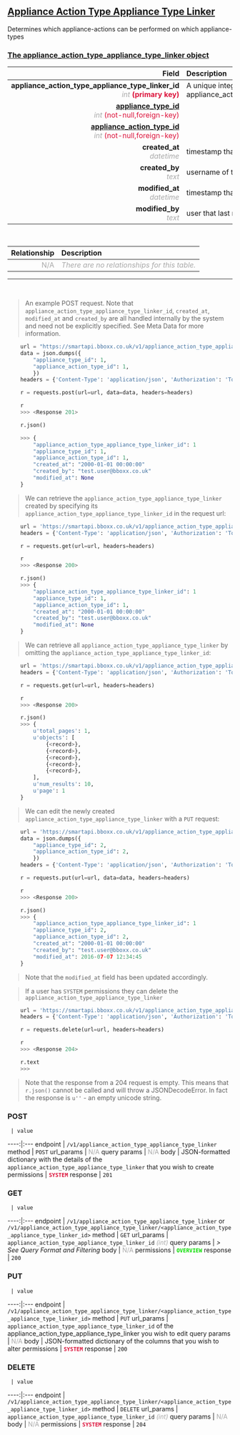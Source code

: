## <u>Appliance Action Type Appliance Type Linker</u>
Determines which appliance-actions can be performed on which appliance-types


### <u>The appliance_action_type_appliance_type_linker object</u>

Field | Description
------:|:------------
__appliance_action_type_appliance_type_linker_id__ <br><font color="DarkGray">_int_</font> <font color="Crimson">__(primary key)__</font> | A unique integer identifier for each appliance_action_type_appliance_type_linker.
__<a href="/#appliance-type">appliance_type_id</a>__ <br><font color="DarkGray">_int_</font> <font color="Crimson">(not-null,foreign-key)</font> | 
__<a href="/#appliance-action-type">appliance_action_type_id</a>__ <br><font color="DarkGray">_int_</font> <font color="Crimson">(not-null,foreign-key)</font> | 
__created_at__  <br><font color="DarkGray">_datetime_</font> | timestamp that the record was created at
__created_by__  <br><font color="DarkGray">_text_</font>| username of the user who created the record
__modified_at__ <br><font color="DarkGray">_datetime_</font>| timestamp that the record was last modified
__modified_by__ <br><font color="DarkGray">_text_</font>| user that last modified the record

<br>

Relationship | Description
-------------:|:------------
<font color="DarkGray">N/A</font> | <font color="DarkGray">_There are no relationships for this table._</font>

<hr>
<br>

> An example POST request. Note that `appliance_action_type_appliance_type_linker_id`, `created_at`, `modified_at` and `created_by` are all handled internally by the system and need not be explicitly specified. See Meta Data for more information.

```python
    url = "https://smartapi.bboxx.co.uk/v1/appliance_action_type_appliance_type_linker"
    data = json.dumps({
		"appliance_type_id": 1,
		"appliance_action_type_id": 1,
		})
    headers = {'Content-Type': 'application/json', 'Authorization': 'Token token=A_VALID_TOKEN'}

    r = requests.post(url=url, data=data, headers=headers)

    r
    >>> <Response 201>

    r.json()

    >>> {
		"appliance_action_type_appliance_type_linker_id": 1
		"appliance_type_id": 1,
		"appliance_action_type_id": 1,
		"created_at": "2000-01-01 00:00:00"
		"created_by": "test.user@bboxx.co.uk"
		"modified_at": None
	}
```

> We can retrieve the `appliance_action_type_appliance_type_linker` created by specifying its `appliance_action_type_appliance_type_linker_id` in the request url:

```python
    url = 'https://smartapi.bboxx.co.uk/v1/appliance_action_type_appliance_type_linker/1'
    headers = {'Content-Type': 'application/json', 'Authorization': 'Token token=A_VALID_TOKEN'}

    r = requests.get(url=url, headers=headers)

    r
    >>> <Response 200>

    r.json()
    >>> {
		"appliance_action_type_appliance_type_linker_id": 1
		"appliance_type_id": 1,
		"appliance_action_type_id": 1,
		"created_at": "2000-01-01 00:00:00"
		"created_by": "test.user@bboxx.co.uk"
		"modified_at": None
	}
```

> We can retrieve all `appliance_action_type_appliance_type_linker` by omitting the `appliance_action_type_appliance_type_linker_id`:

```python
    url = 'https://smartapi.bboxx.co.uk/v1/appliance_action_type_appliance_type_linker'
    headers = {'Content-Type': 'application/json', 'Authorization': 'Token token=A_VALID_TOKEN'}

    r = requests.get(url=url, headers=headers)

    r
    >>> <Response 200>

    r.json()
    >>> {
        u'total_pages': 1,
        u'objects': [
            {<record>},
            {<record>},
            {<record>},
            {<record>},
            {<record>},
        ],
        u'num_results': 10,
        u'page': 1
    }
```

> We can edit the newly created `appliance_action_type_appliance_type_linker` with a `PUT` request:

```python
    url = 'https://smartapi.bboxx.co.uk/v1/appliance_action_type_appliance_type_linker/1'
    data = json.dumps({
		"appliance_type_id": 2,
		"appliance_action_type_id": 2,
		})
    headers = {'Content-Type': 'application/json', 'Authorization': 'Token token=A_VALID_TOKEN'}

    r = requests.put(url=url, data=data, headers=headers)

    r
    >>> <Response 200>

    r.json()
    >>> {
		"appliance_action_type_appliance_type_linker_id": 1
		"appliance_type_id": 2,
		"appliance_action_type_id": 2,
		"created_at": "2000-01-01 00:00:00"
		"created_by": "test.user@bboxx.co.uk"
		"modified_at": 2016-07-07 12:34:45
	}
```
> Note that the `modified_at` field has been updated accordingly.

> If a user has `SYSTEM` permissions they can delete the `appliance_action_type_appliance_type_linker`

```python
    url = 'https://smartapi.bboxx.co.uk/v1/appliance_action_type_appliance_type_linker/1'
    headers = {'Content-Type': 'application/json', 'Authorization': 'Token token=A_VALID_TOKEN'}

    r = requests.delete(url=url, headers=headers)

    r
    >>> <Response 204>

    r.text
    >>>
```
> Note that the response from a 204 request is empty. This means that `r.json()` cannot be called and will throw a JSONDecodeError. In fact the response is `u''` - an empty unicode string.



### POST
     | value
 ----:|:---
endpoint | `/v1/appliance_action_type_appliance_type_linker`
method | `POST`
url_params | <font color="DarkGray">N/A</font>
query params | <font color="DarkGray">N/A</font>
body | JSON-formatted dictionary with the details of the `appliance_action_type_appliance_type_linker` that you wish to create
permissions | <font color="Crimson">__`SYSTEM`__</font>
response | `201`

### GET
     | value
 ----:|:---
endpoint | `/v1/appliance_action_type_appliance_type_linker` or `/v1/appliance_action_type_appliance_type_linker/<appliance_action_type_appliance_type_linker_id>`
method | `GET`
url_params | `appliance_action_type_appliance_type_linker_id` <font color="DarkGray">_(int)_</font>
query params | *> See Query Format and Filtering*
body | <font color="DarkGray">N/A</font>
permissions | <font color="Jade">__`OVERVIEW`__</font>
response | `200`

### PUT
     | value
 ----:|:---
endpoint | `/v1/appliance_action_type_appliance_type_linker/<appliance_action_type_appliance_type_linker_id>`
method | `PUT`
url_params | `appliance_action_type_appliance_type_linker_id` of the appliance_action_type_appliance_type_linker you wish to edit
query params | <font color="DarkGray">N/A</font>
body | JSON-formatted dictionary of the columns that you wish to alter
permissions | <font color="Crimson">__`SYSTEM`__</font>
response | `200`

### DELETE
     | value
 ----:|:---
endpoint | `/v1/appliance_action_type_appliance_type_linker/<appliance_action_type_appliance_type_linker_id>`
method | `DELETE`
url_params | `appliance_action_type_appliance_type_linker_id` <font color="DarkGray">_(int)_</font>
query params | <font color="DarkGray">N/A</font>
body | <font color="DarkGray">N/A</font>
permissions | <font color="Crimson">__`SYSTEM`__</font>
response | `204`

    
